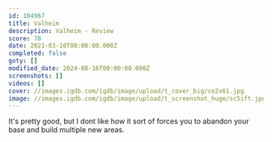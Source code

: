 ```yaml
---
id: 104967
title: Valheim
description: Valheim - Review
score: 70
date: 2021-03-10T00:00:00.000Z
completed: false
goty: []
modified_date: 2024-08-16T00:00:00.000Z
screenshots: []
videos: []
cover: //images.igdb.com/igdb/image/upload/t_cover_big/co2x61.jpg
image: //images.igdb.com/igdb/image/upload/t_screenshot_huge/sc5ift.jpg
---
```

It's pretty good, but I dont like how it sort of forces you to abandon your base and build multiple new areas.
